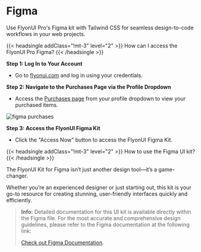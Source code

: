 # Figma

Use FlyonUI Pro's Figma kit with Tailwind CSS for seamless design-to-code workflows in your web projects.

<!-------------------- How can I access the FlyonUI Pro Figma? -------------------->  
{{< headsingle addClass="!mt-3" level="2" >}} How can I access the FlyonUI Pro Figma? {{< /headsingle >}}

**Step 1: Log In to Your Account**
- Go to <a class="link link-primary" href="https://flyonui.com/">flyonui.com</a> and log in using your credentials.
  
**Step 2: Navigate to the Purchases Page via the Profile Dropdown**
- Access the <a class="link link-primary" target="_blank" href="https://flyonui.com/purchases">Purchases page</a> from your profile dropdown to view your purchased items.
    
<img src="https://cdn.flyonui.com/fy-assets/assets/images/figma-purchases.png" alt="figma purchases" class="shadow-md rounded-md">  
        
**Step 3: Access the FlyonUI Figma Kit**
- Click the "Access Now" button to access the FlyonUI Figma Kit.

<!-------------------- How to use the Figma UI kit? -------------------->
{{< headsingle addClass="!mt-3" level="2" >}} How to use the Figma UI kit? {{< /headsingle >}}

The FlyonUI Kit for Figma isn’t just another design tool—it’s a game-changer.

Whether you’re an experienced designer or just starting out, this kit is your go-to resource for creating stunning, user-friendly interfaces quickly and efficiently.

> **Info:** Detailed documentation for this UI kit is available directly within the Figma file. For the most accurate and comprehensive design guidelines, please refer to the Figma documentation at the following link:
> 
> <a class="link link-primary font-semibold" target="_blank" href="https://www.figma.com/design/qxQVtQowUujXoXl6CnjIg8/flyonui-figma-uikit-preview?node-id=11109-578762&t=hKerz9jFyZ2z45tL-0">Check out Figma Documentation</a>.
